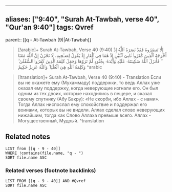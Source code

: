 
---
aliases: ["9:40", "Surah At-Tawbah, verse 40", "Qur'an 9:40"]
tags: Qvref
---

parent:: [[q - At-Tawbah (9)|At-Tawbah]]

> [!arabic]+ Surah At-Tawbah, Verse 40 (9:40)
> <span class="quran-arabic">إِلَّا تَنصُرُوهُ فَقَدْ نَصَرَهُ ٱللَّهُ إِذْ أَخْرَجَهُ ٱلَّذِينَ كَفَرُوا۟ ثَانِىَ ٱثْنَيْنِ إِذْ هُمَا فِى ٱلْغَارِ إِذْ يَقُولُ لِصَـٰحِبِهِۦ لَا تَحْزَنْ إِنَّ ٱللَّهَ مَعَنَا ۖ فَأَنزَلَ ٱللَّهُ سَكِينَتَهُۥ عَلَيْهِ وَأَيَّدَهُۥ بِجُنُودٍ لَّمْ تَرَوْهَا وَجَعَلَ كَلِمَةَ ٱلَّذِينَ كَفَرُوا۟ ٱلسُّفْلَىٰ ۗ وَكَلِمَةُ ٱللَّهِ هِىَ ٱلْعُلْيَا ۗ وَٱللَّهُ عَزِيزٌ حَكِيمٌ</span>
^arabic

> [!translation]+ Surah At-Tawbah, Verse 40 (9:40) - Translation
> Если вы не окажете ему (Мухаммаду) поддержки, то ведь Аллах уже оказал ему поддержку, когда неверующие изгнали его. Он был одним из тех двоих, которые находились в пещере, и сказал своему спутнику (Абу Бакру): «Не скорби, ибо Аллах - с нами». Тогда Аллах ниспослал ему спокойствие и поддержал его воинами, которых вы не видели. Аллах сделал слово неверующих нижайшим, тогда как Слово Аллаха превыше всего. Аллах - Могущественный, Мудрый.
^translation



## Related notes
```dataview
LIST from [[q - 9 - 40]]
WHERE !contains(file.name, "q - ")
SORT file.name ASC
```

### Related verses (footnote backlinks)
```dataview
LIST FROM [[q - 9 - 40]] AND #Qvref
SORT file.name ASC
```

